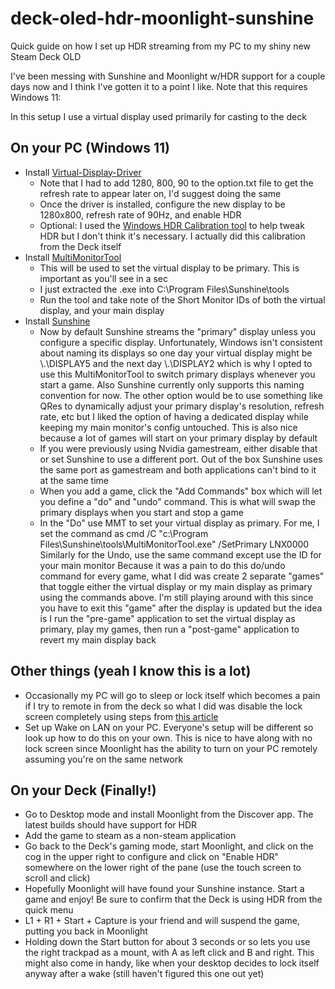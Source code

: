# deck-oled-hdr-moonlight-sunshine
Quick guide on how I set up HDR streaming from my PC to my shiny new Steam Deck OLD

I've been messing with Sunshine and Moonlight w/HDR support for a couple days now and I think I've gotten it to a point I like. Note that this requires Windows 11:

In this setup I use a virtual display used primarily for casting to the deck

## On your PC (Windows 11)

* Install [Virtual-Display-Driver](https://github.com/itsmikethetech/Virtual-Display-Driver)
  * Note that I had to add 1280, 800, 90 to the option.txt file to get the refresh rate to appear later on, I'd suggest doing the same
  * Once the driver is installed, configure the new display to be 1280x800, refresh rate of 90Hz, and enable HDR
  * Optional: I used the [Windows HDR Calibration tool](https://support.microsoft.com/en-us/windows/calibrate-your-hdr-display-using-the-windows-hdr-calibration-app-f30f4809-3369-43e4-9b02-9eabebd23f19) to help tweak HDR but I don't think it's necessary. I actually did this calibration from the Deck itself
* Install [MultiMonitorTool](https://www.nirsoft.net/utils/multi_monitor_tool.html)
  * This will be used to set the virtual display to be primary. This is important as you'll see in a sec
  * I just extracted the .exe into C:\Program Files\Sunshine\tools
  * Run the tool and take note of the Short Monitor IDs of both the virtual display, and your main display
* Install [Sunshine](https://app.lizardbyte.dev/Sunshine/?lng=en-US#Download)
  * Now by default Sunshine streams the "primary" display unless you configure a specific display. Unfortunately, Windows isn't consistent about naming its displays so one day your virtual display might be \\.\DISPLAY5 and the next day \\.\DISPLAY2 which is why I opted to use this MultiMonitorTool to switch primary displays whenever you start a game. Also Sunshine currently only supports this naming convention for now. The other option would be to use something like QRes to dynamically adjust your primary display's resolution, refresh rate, etc but I liked the option of having a dedicated display while keeping my main monitor's config untouched. This is also nice because a lot of games will start on your primary display by default
  * If you were previously using Nvidia gamestream, either disable that or set Sunshine to use a different port. Out of the box Sunshine uses the same port as gamestream and both applications can't bind to it at the same time
  * When you add a game, click the "Add Commands" box which will let you define a "do" and "undo" command. This is what will swap the primary displays when you start and stop a game
  * In the "Do" use MMT to set your virtual display as primary. For me, I set the command as cmd /C "c:\Program Files\Sunshine\tools\MultiMonitorTool.exe" /SetPrimary LNX0000
Similarly for the Undo, use the same command except use the ID for your main monitor
Because it was a pain to do this do/undo command for every game, what I did was create 2 separate "games" that toggle either the virtual display or my main display as primary using the commands above. I'm still playing around with this since you have to exit this "game" after the display is updated but the idea is I run the "pre-game" application to set the virtual display as primary, play my games, then run a "post-game" application to revert my main display back

## Other things (yeah I know this is a lot)
* Occasionally my PC will go to sleep or lock itself which becomes a pain if I try to remote in from the deck so what I did was disable the lock screen completely using steps from [this article](https://learn.microsoft.com/en-us/answers/questions/1283398/how-do-i-remove-the-lock-screen-entirely-from-wind)
* Set up Wake on LAN on your PC. Everyone's setup will be different so look up how to do this on your own. This is nice to have along with no lock screen since Moonlight has the ability to turn on your PC remotely assuming you're on the same network

## On your Deck (Finally!)
* Go to Desktop mode and install Moonlight from the Discover app. The latest builds should have support for HDR
* Add the game to steam as a non-steam application
* Go back to the Deck's gaming mode, start Moonlight, and click on the cog in the upper right to configure and click on "Enable HDR" somewhere on the lower right of the pane (use the touch screen to scroll and click)
* Hopefully Moonlight will have found your Sunshine instance. Start a game and enjoy! Be sure to confirm that the Deck is using HDR from the quick menu
* L1 + R1 + Start + Capture is your friend and will suspend the game, putting you back in Moonlight
* Holding down the Start button for about 3 seconds or so lets you use the right trackpad as a mount, with A as left click and B and right. This might also come in handy, like when your desktop decides to lock itself anyway after a wake (still haven't figured this one out yet)

